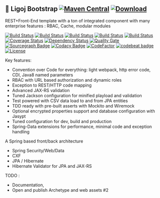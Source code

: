 ## :link: Ligoj Bootstrap [![Maven Central](https://maven-badges.herokuapp.com/maven-central/org.ligoj.bootstrap/root/badge.svg)](https://maven-badges.herokuapp.com/maven-central/org.ligoj.bootstrap/root) [ ![Download](https://api.bintray.com/packages/ligoj/maven-repo/bootstrap/images/download.svg) ](https://bintray.com/ligoj/maven-repo/bootstrap/_latestVersion)
REST+Front-End template with a ton of integrated component with many enterprise features : RBAC, Cache, modular modules

[![Build Status](https://travis-ci.org/ligoj/bootstrap.svg?branch=master)](https://travis-ci.org/ligoj/bootstrap)
[![Build Status](https://circleci.com/gh/ligoj/bootstrap.svg?style=svg)](https://circleci.com/gh/ligoj/bootstrap)
[![Build Status](https://codeship.com/projects/525fc7e0-ee2d-0134-7ad9-461f05fb3ee5/status?branch=master)](https://codeship.com/projects/208680)
[![Build Status](https://semaphoreci.com/api/v1/ligoj/bootstrap/branches/master/shields_badge.svg)](https://semaphoreci.com/ligoj/bootstrap)
[![Build Status](https://ci.appveyor.com/api/projects/status/j0949l609j75mif3/branch/master?svg=true)](https://ci.appveyor.com/project/ligoj/bootstrap/branch/master)
[![Coverage Status](https://coveralls.io/repos/github/ligoj/bootstrap/badge.svg?branch=master)](https://coveralls.io/github/ligoj/bootstrap?branch=master)
[![Dependency Status](https://www.versioneye.com/user/projects/58caeda8dcaf9e0041b5b978/badge.svg?style=flat)](https://www.versioneye.com/user/projects/58caeda8dcaf9e0041b5b978)
[![Quality Gate](https://sonarqube.com/api/badges/gate?key=org.ligoj.bootstrap:root)](https://sonarqube.com/dashboard/index/org.ligoj.bootstrap:root)
[![Sourcegraph Badge](https://sourcegraph.com/github.com/ligoj/bootstrap/-/badge.svg)](https://sourcegraph.com/github.com/ligoj/bootstrap?badge)
[![Codacy Badge](https://api.codacy.com/project/badge/Grade/e6c472b13c5a49b4882d27632f79b6de)](https://www.codacy.com/app/ligoj/bootstrap?utm_source=github.com&amp;utm_medium=referral&amp;utm_content=ligoj/bootstrap&amp;utm_campaign=Badge_Grade)
[![CodeFactor](https://www.codefactor.io/repository/github/ligoj/bootstrap/badge)](https://www.codefactor.io/repository/github/ligoj/bootstrap)
[![codebeat badge](https://codebeat.co/badges/8a91a084-a4fc-4c35-b0cd-4700b95dfa92)](https://codebeat.co/projects/github-com-ligoj-bootstrap-master)
[![License](http://img.shields.io/:license-mit-blue.svg)](http://gus.mit-license.org/)

Key features:
- Convention over Code for everything: light webpack, http error code, CDI, Java8 named parameters
- RBAC with URL based authorization and dynamic roles
- Exception to REST/HTTP code mapping
- Advanced JAX-RS validation
- Tuned Jackson configuration for minified playload and validation
- Test powered with CSV data load to and from JPA entities
- TDD ready with pre-built asserts with Mockito and Wiremock
- Optional encrypted properties support and database configuration with Jasypt
- Tuned configuration for dev, build and production
- Spring-Data extensions for performance, minimal code and exception handling

A Spring based front/back architecture
- Spring Security/Web/Data
- CXF
- JPA / Hibernate
- Hibernate Validator for JPA and JAX-RS

TODO :
- Documentation, 
- Open and publish Archetype and web assets #2

